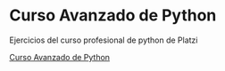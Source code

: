 # Curso Avanzado de Python

Ejercicios del curso profesional de python de Platzi


[Curso Avanzado de Python](https://platzi.com/cursos/python-profesional/) 
